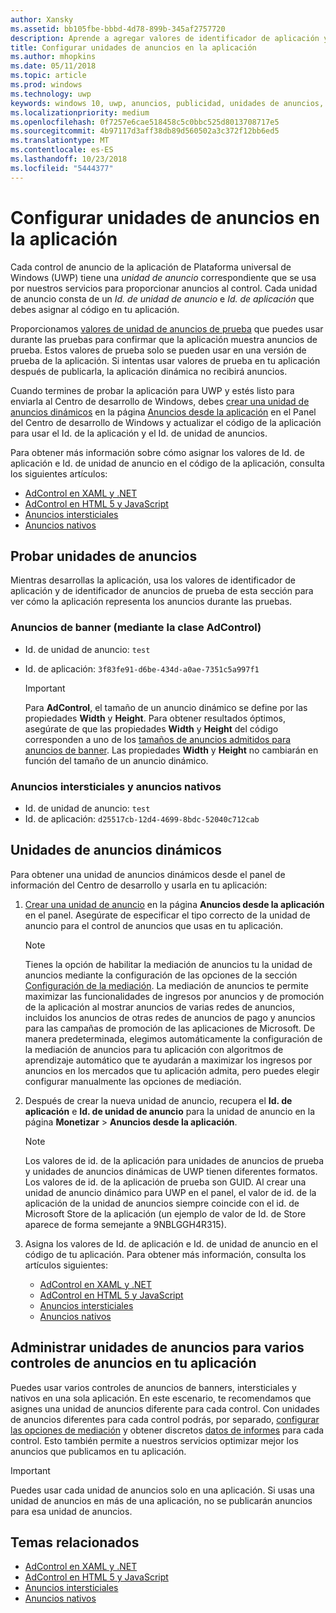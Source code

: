 ```yaml
---
author: Xansky
ms.assetid: bb105fbe-bbbd-4d78-899b-345af2757720
description: Aprende a agregar valores de identificador de aplicación y de identificador de unidad de anuncios a la aplicación desde el panel del Centro de desarrollo de Windows antes de enviar la aplicación a la Tienda.
title: Configurar unidades de anuncios en la aplicación
ms.author: mhopkins
ms.date: 05/11/2018
ms.topic: article
ms.prod: windows
ms.technology: uwp
keywords: windows 10, uwp, anuncios, publicidad, unidades de anuncios, pruebas
ms.localizationpriority: medium
ms.openlocfilehash: 0f7257e6cae518458c5c0bbc525d8013708717e5
ms.sourcegitcommit: 4b97117d3aff38db89d560502a3c372f12bb6ed5
ms.translationtype: MT
ms.contentlocale: es-ES
ms.lasthandoff: 10/23/2018
ms.locfileid: "5444377"
---
```

# <a name="set-up-ad-units-in-your-app"></a>Configurar unidades de anuncios en la aplicación

Cada control de anuncio de la aplicación de Plataforma universal de Windows (UWP) tiene una *unidad de anuncio* correspondiente que se usa por nuestros servicios para proporcionar anuncios al control. Cada unidad de anuncio consta de un *Id. de unidad de anuncio* e *Id. de aplicación* que debes asignar al código en tu aplicación.

Proporcionamos [valores de unidad de anuncios de prueba](#test-ad-units) que puedes usar durante las pruebas para confirmar que la aplicación muestra anuncios de prueba. Estos valores de prueba solo se pueden usar en una versión de prueba de la aplicación. Si intentas usar valores de prueba en tu aplicación después de publicarla, la aplicación dinámica no recibirá anuncios.

Cuando termines de probar la aplicación para UWP y estés listo para enviarla al Centro de desarrollo de Windows, debes [crear una unidad de anuncios dinámicos](#live-ad-units) en la página [Anuncios desde la aplicación](../publish/in-app-ads.md) en el Panel del Centro de desarrollo de Windows y actualizar el código de la aplicación para usar el Id. de la aplicación y el Id. de unidad de anuncios.

Para obtener más información sobre cómo asignar los valores de Id. de aplicación e Id. de unidad de anuncio en el código de la aplicación, consulta los siguientes artículos:
* [AdControl en XAML y .NET](adcontrol-in-xaml-and--net.md)
* [AdControl en HTML 5 y JavaScript](adcontrol-in-html-5-and-javascript.md)
* [Anuncios intersticiales](../monetize/interstitial-ads.md)
* [Anuncios nativos](../monetize/native-ads.md)

<span id="test-ad-units" />

## <a name="test-ad-units"></a>Probar unidades de anuncios

Mientras desarrollas la aplicación, usa los valores de identificador de aplicación y de identificador de anuncios de prueba de esta sección para ver cómo la aplicación representa los anuncios durante las pruebas.

### <a name="banner-ads-using-the-adcontrol-class"></a>Anuncios de banner (mediante la clase AdControl)

* Id. de unidad de anuncio: ```test```
* Id. de aplicación:  ```3f83fe91-d6be-434d-a0ae-7351c5a997f1```

    > [!IMPORTANT]
    > Para **AdControl**, el tamaño de un anuncio dinámico se define por las propiedades **Width** y **Height**. Para obtener resultados óptimos, asegúrate de que las propiedades **Width** y **Height** del código corresponden a uno de los [tamaños de anuncios admitidos para anuncios de banner](supported-ad-sizes-for-banner-ads.md). Las propiedades **Width** y **Height** no cambiarán en función del tamaño de un anuncio dinámico.

### <a name="interstitial-ads-and-native-ads"></a>Anuncios intersticiales y anuncios nativos

* Id. de unidad de anuncio: ```test```
* Id. de aplicación:  ```d25517cb-12d4-4699-8bdc-52040c712cab```

<span id="live-ad-units" />

## <a name="live-ad-units"></a>Unidades de anuncios dinámicos

Para obtener una unidad de anuncios dinámicos desde el panel de información del Centro de desarrollo y usarla en tu aplicación:

1.  [Crear una unidad de anuncio](../publish/in-app-ads.md#create-ad-unit) en la página **Anuncios desde la aplicación** en el panel. Asegúrate de especificar el tipo correcto de la unidad de anuncio para el control de anuncios que usas en tu aplicación.
    > [!NOTE]
    > Tienes la opción de habilitar la mediación de anuncios tu la unidad de anuncios mediante la configuración de las opciones de la sección [Configuración de la mediación](../publish/in-app-ads.md#mediation). La mediación de anuncios te permite maximizar las funcionalidades de ingresos por anuncios y de promoción de la aplicación al mostrar anuncios de varias redes de anuncios, incluidos los anuncios de otras redes de anuncios de pago y anuncios para las campañas de promoción de las aplicaciones de Microsoft. De manera predeterminada, elegimos automáticamente la configuración de la mediación de anuncios para tu aplicación con algoritmos de aprendizaje automático que te ayudarán a maximizar los ingresos por anuncios en los mercados que tu aplicación admita, pero puedes elegir configurar manualmente las opciones de mediación.

2.  Después de crear la nueva unidad de anuncio, recupera el **Id. de aplicación** e **Id. de unidad de anuncio** para la unidad de anuncio en la página **Monetizar** &gt; **Anuncios desde la aplicación**.
    > [!NOTE]
    > Los valores de id. de la aplicación para unidades de anuncios de prueba y unidades de anuncios dinámicas de UWP tienen diferentes formatos. Los valores de id. de la aplicación de prueba son GUID. Al crear una unidad de anuncio dinámico para UWP en el panel, el valor de id. de la aplicación de la unidad de anuncios siempre coincide con el id. de Microsoft Store de la aplicación (un ejemplo de valor de Id. de Store aparece de forma semejante a 9NBLGGH4R315).

3.  Asigna los valores de Id. de aplicación e Id. de unidad de anuncio en el código de tu aplicación. Para obtener más información, consulta los artículos siguientes:
    * [AdControl en XAML y .NET](adcontrol-in-xaml-and--net.md)
    * [AdControl en HTML 5 y JavaScript](adcontrol-in-html-5-and-javascript.md)
    * [Anuncios intersticiales](../monetize/interstitial-ads.md)
    * [Anuncios nativos](../monetize/native-ads.md)

<span id="manage" />

## <a name="manage-ad-units-for-multiple-ad-controls-in-your-app"></a>Administrar unidades de anuncios para varios controles de anuncios en tu aplicación

Puedes usar varios controles de anuncios de banners, intersticiales y nativos en una sola aplicación. En este escenario, te recomendamos que asignes una unidad de anuncios diferente para cada control. Con unidades de anuncios diferentes para cada control podrás, por separado, [configurar las opciones de mediación](../publish/in-app-ads.md#mediation) y obtener discretos [datos de informes](../publish/advertising-performance-report.md) para cada control. Esto también permite a nuestros servicios optimizar mejor los anuncios que publicamos en tu aplicación.

> [!IMPORTANT]
> Puedes usar cada unidad de anuncios solo en una aplicación. Si usas una unidad de anuncios en más de una aplicación, no se publicarán anuncios para esa unidad de anuncios.

## <a name="related-topics"></a>Temas relacionados

* [AdControl en XAML y .NET](adcontrol-in-xaml-and--net.md)
* [AdControl en HTML 5 y JavaScript](adcontrol-in-html-5-and-javascript.md)
* [Anuncios intersticiales](interstitial-ads.md)
* [Anuncios nativos](native-ads.md)


 

 

